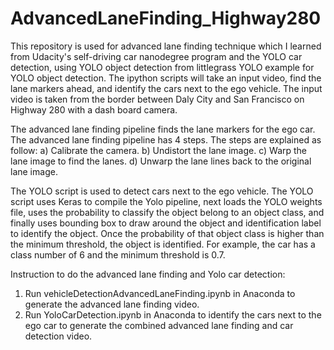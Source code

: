 # AdvancedLaneFinding_Highway280
This repository is used for advanced lane finding technique which I learned from Udacity's self-driving car nanodegree program 
and the YOLO car detection, using YOLO object detection from littlegrass YOLO example for YOLO object detection.  The ipython 
scripts will take an input video, find the lane markers ahead, and identify the cars next to the ego vehicle.  The input video is taken 
from the border between Daly City and San Francisco on Highway 280 with a dash board camera.  

The advanced lane finding pipeline finds the lane markers for the ego car.  The advanced lane finding pipeline has 4 steps.  The steps are explained as follow: a) Calibrate the camera. b) Undistort the lane image. c) Warp the lane image to find the lanes. d) Unwarp the lane lines back to the original lane image.

The YOLO script is used to detect cars next to the ego vehicle.  The YOLO script uses Keras to compile the Yolo pipeline, next loads the YOLO weights file, uses the probability to classify the object belong to an object class, and finally uses bounding box to draw around
the object and identification label to identify the object.  Once the probability of that object class is higher than the minimum threshold,  the object is identified.  For example, the car has a class number of 6 and the minimum threshold is 0.7. 

Instruction to do the advanced lane finding and Yolo car detection:
1) Run vehicleDetectionAdvancedLaneFinding.ipynb in Anaconda to generate the advanced lane finding video.
2) Run YoloCarDetection.ipynb in Anaconda to identify the cars next to the ego car to generate the combined advanced lane finding and 
   car detection video.


